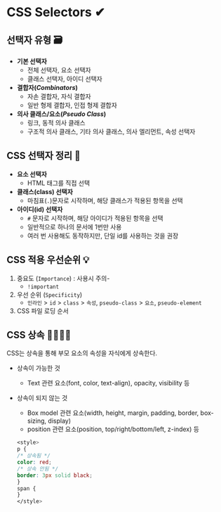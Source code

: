 # CSS Selectors ✔



## 선택자 유형 🗃

- **기본 선택자**
  - 전체 선택자, 요소 선택자 
  - 클래스 선택자, 아이디 선택자
- **결합자(*Combinators*)**
  - 자손 결합자, 자식 결합자
  - 일반 형제 결합자, 인접 형제 결합자
- **의사 클래스/요소(*Pseudo Class*)**
  - 링크, 동적 의사 클래스
  - 구조적 의사 클래스, 기타 의사 클래스, 의사 엘리먼트, 속성 선택자



## CSS 선택자 정리 📁

- **요소 선택자**
  - HTML 태그를 직접 선택
- **클래스(class) 선택자**
  - 마침표(`.`)문자로 시작하며, 해당 클래스가 적용된 항목을 선택
- **아이디(id) 선택자**
  - `#` 문자로 시작하며, 해당 아이디가 적용된 항목을 선택
  - 일반적으로 하나의 문서에 1번만 사용
  - 여러 번 사용해도 동작하지만, 단일 id를 사용하는 것을 권장



## CSS 적용 우선순위 💡

1. 중요도 (`Importance`) : 사용시 주의-
   - `!important`
2. 우선 순위 (`Specificity`)
   - `인라인` >  `id`  > `class` > `속성`, `pseudo-class` > `요소`, `pseudo-element`
3. CSS 파일 로딩 순서



## CSS 상속 👨‍👩‍👧‍👧

CSS는 상속을 통해 부모 요소의 속성을 자식에게 상속한다.

- 상속이 가능한 것

  - Text 관련 요소(font, color, text-align), opacity, visibility 등

- 상속이 되지 않는 것

  - Box model 관련 요소(width, height, margin, padding, border, box-sizing, display)
  - position 관련 요소(position, top/right/bottom/left, z-index) 등

  ```css
  <style>
  p {
  /* 상속됨 */
  color: red;
  /* 상속 안됨 */
  border: 3px solid black;
  }
  span {
  }
  </style>
  ```

  